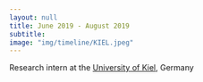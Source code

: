 ```yaml
---
layout: null
title: June 2019 - August 2019
subtitle:
image: "img/timeline/KIEL.jpeg"
---
```

Research intern at the <a href = "https://www.uni-kiel.de/en/" target = "_blank">University of Kiel</a>, Germany 


